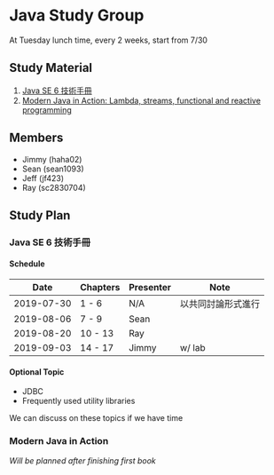 # Java Study Group

At Tuesday lunch time, every 2 weeks, start from 7/30

## Study Material
1. [Java SE 6 技術手冊](https://github.com/JustinSDK/JavaSE6Tutorial)
2. [Modern Java in Action: Lambda, streams, functional and reactive programming](https://www.manning.com/books/modern-java-in-action)

## Members

- Jimmy (haha02)
- Sean (sean1093)
- Jeff (jf423)
- Ray (sc2830704)

## Study Plan

### Java SE 6 技術手冊

#### Schedule
|Date      |Chapters|Presenter|Note|
|----------|--------|---------|----|
|2019-07-30|1 - 6   |N/A|以共同討論形式進行|
|2019-08-06|7 - 9   |Sean||
|2019-08-20|10 - 13 |Ray||
|2019-09-03|14 - 17 |Jimmy|w/ lab|

#### Optional Topic
- JDBC
- Frequently used utility libraries

We can discuss on these topics if we have time

### Modern Java in Action

_Will be planned after finishing first book_
